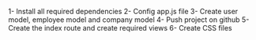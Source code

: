 1- Install all required dependencies
2- Config app.js file
3- Create user model, employee model and company model
4- Push project on github
5- Create the index route and create required views
6- Create CSS files